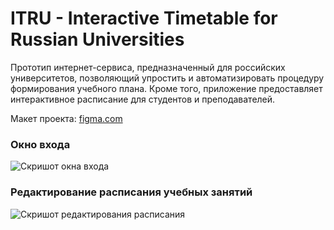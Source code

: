 # ITRU - Interactive Timetable for Russian Universities
Прототип интернет-сервиса, предназначенный для российских университетов, позволяющий упростить и автоматизировать процедуру формирования учебного плана. Кроме того, приложение предоставляет интерактивное расписание для студентов и преподавателей.

Макет проекта: [figma.com](https://www.figma.com/file/8UWqdB7KQNchAHGlG5o1zi/ITRU-SERVICE?node-id=0%3A1)

### Окно входа
![Скришот окна входа](https://i.imgur.com/JekHwRC.png)

### Редактирование расписания учебных занятий
![Скришот редактирования расписания](https://i.imgur.com/E5tBRuC.png)
